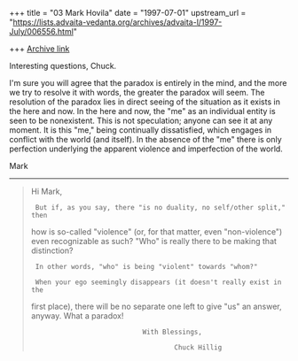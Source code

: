 +++
title = "03 Mark Hovila"
date = "1997-07-01"
upstream_url = "https://lists.advaita-vedanta.org/archives/advaita-l/1997-July/006556.html"

+++
[Archive link](https://lists.advaita-vedanta.org/archives/advaita-l/1997-July/006556.html)

Interesting questions, Chuck.

I'm sure you will agree that the paradox is entirely in the mind, and the
more we try to resolve it with words, the greater the paradox will seem.
The resolution of the paradox lies in direct seeing of the situation as it
exists in the here and now.  In the here and now, the "me" as an individual
entity is seen to be nonexistent.  This is not speculation; anyone can see
it at any moment.  It is this "me," being continually dissatisfied, which
engages in conflict with the world (and itself).  In the absence of the
"me" there is only perfection underlying the apparent violence and
imperfection of the world.

Mark


----------
>
> Hi Mark,
>
>      But if, as you say, there "is no duality, no self/other split," then
> how is so-called "violence" (or, for that matter, even "non-violence")
even
> recognizable as such?   "Who" is really there to be making  that
distinction?
>
>      In other words, "who" is being "violent" towards "whom?"
>
>      When your ego seemingly disappears (it doesn't really exist in the
> first place),  there will be no separate one left to give "us" an answer,
> anyway.  What a paradox!
>
>                                 With Blessings,
>
>                                         Chuck Hillig


